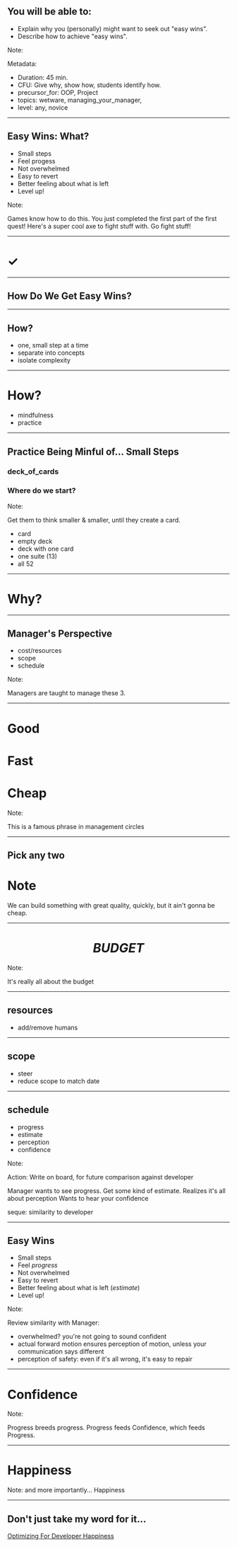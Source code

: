 ## You will be able to:

- Explain why you (personally) might want to seek out "easy wins".
- Describe how to achieve "easy wins".

Note:

Metadata:

- Duration: 45 min.
- CFU: Give why, show how, students identify how.
- precursor_for: OOP, Project
- topics: wetware, managing_your_manager,
- level: any, novice

---

## Easy Wins: What?

- Small steps
- Feel progess
- Not overwhelmed
- Easy to revert
- Better feeling about what is left
- Level up!

Note:

Games know how to do this.
You just completed the first part of the first quest!
Here's a super cool axe to fight stuff with.  Go fight stuff!

---

# ✓

---

## How Do We Get Easy Wins?

---

## How?

- one, small step at a time
- separate into concepts
- isolate complexity

---

# How?

- mindfulness
- practice

---

## Practice Being Minful of... Small Steps

### deck_of_cards

### Where do we start?

Note:

Get them to think smaller & smaller, until they create a card.

- card
- empty deck
- deck with one card
- one suite (13)
- all 52

---

# Why?

---

## Manager's Perspective

- cost/resources
- scope
- schedule

Note:

Managers are taught to manage these 3.

---

# Good
# Fast
# Cheap

Note:

This is a famous phrase in management circles

---

## Pick any two

# Note

We can build something with great quality, quickly, but it ain't gonna be cheap.

---

# $$ BUDGET $$

Note:

It's really all about the budget

---

## resources

- add/remove humans

---

## scope

- steer
- reduce scope to match date

---

## schedule

- progress
- estimate
- perception
- confidence

Note:

Action: Write on board, for future comparison against developer

Manager wants to see progress.
Get some kind of estimate.
Realizes it's all about perception
Wants to hear your confidence

seque: similarity to developer

---

## Easy Wins

- Small steps
- Feel *progress*
- Not overwhelmed
- Easy to revert
- Better feeling about what is left (*estimate*)
- Level up!

Note:

Review similarity with Manager:
- overwhelmed? you're not going to sound confident
- actual forward motion ensures perception of motion, unless your communication says different
- perception of safety: even if it's all wrong, it's easy to repair

---

# Confidence

Note:

Progress breeds progress.
Progress feeds Confidence, which feeds Progress.

---

# Happiness

Note: and more importantly... Happiness

---

## Don't just take my word for it...

[Optimizing For Developer Happiness](http://www.slideshare.net/chaddickerson/optimizing-for-developer-happiness)
